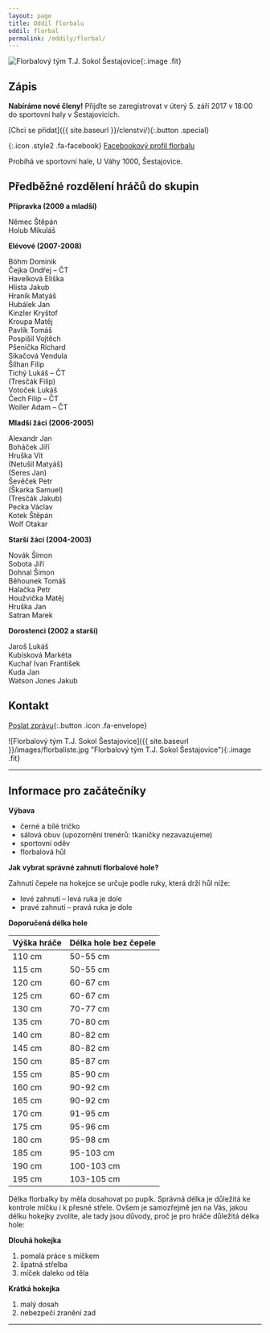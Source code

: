 ```yaml
---
layout: page
title: Oddíl florbalu
oddil: florbal
permalink: /oddily/florbal/
---
```


![Florbalový tým T.J. Sokol Šestajovice]({{relative}}/images/logo-florbal-hor.jpeg){:.image .fit}

## Zápis

**Nabíráme nové členy!** Přijďte se zaregistrovat v úterý 5. září 2017 v 18:00 do sportovní haly v Šestajovicích.

[Chci se přidat]({{ site.baseurl }}/clenstvi/){:.button .special}


[](https://www.facebook.com/sestajoviceflorbal/){:.icon .style2 .fa-facebook}
[Facebookový profil florbalu](https://www.facebook.com/sestajoviceflorbal/)

Probíhá ve sportovní hale, U Váhy 1000, Šestajovice.


## Předběžné rozdělení hráčů do skupin

**Přípravka (2009 a mladší)**

Němec Štěpán  
Holub Mikuláš  

**Elévové (2007-2008)**

Böhm Dominik  
Čejka Ondřej – ČT  
Havelková Eliška   
Hlista Jakub  
Hraník Matyáš  
Hubálek Jan  
Kinzler Kryštof  
Kroupa Matěj  
Pavlík Tomáš  
Pospíšil Vojtěch  
Pšenička Richard  
Sikačová Vendula  
Šilhan Filip  
Tichý Lukáš – ČT  
(Tresčák Filip)  
Votoček Lukáš  
Čech Filip – ČT   
Woller Adam – ČT  

**Mladší žáci (2006-2005)**

Alexandr Jan  
Boháček Jiří  
Hruška Vít  
(Netušil Matyáš)  
(Seres Jan)  
Ševěček Petr  
(Škarka Samuel)  
(Tresčák Jakub)  
Pecka Václav  
Kotek Štěpán  
Wolf Otakar  

**Starší žáci (2004-2003)**

Novák Šimon  
Sobota Jiří  
Dohnal Šimon  
Běhounek Tomáš  
Halačka Petr  
Houžvička Matěj  
Hruška Jan  
Satran Marek  

**Dorostenci (2002 a starší)**

Jaroš Lukáš  
Kubísková Markéta  
Kuchař Ivan František  
Kuda Jan  
Watson Jones Jakub  



## Kontakt

[Poslat zprávu](#f){:.button .icon .fa-envelope}

![Florbalový tým T.J. Sokol Šestajovice]({{ site.baseurl }}/images/florbaliste.jpg "Florbalový tým T.J. Sokol Šestajovice"){:.image .fit}

----

## Informace pro začátečníky

**Výbava**

* černé a bílé tričko
* sálová obuv (upozornění trenérů: tkaničky nezavazujeme)
* sportovní oděv
* florbalová hůl

**Jak vybrat správné zahnutí florbalové hole?**

Zahnutí čepele na hokejce se určuje podle ruky, která drží hůl níže:

- levé zahnutí – levá ruka je dole
- pravé zahnutí – pravá ruka je dole

**Doporučená délka hole**

| Výška hráče | Délka hole bez čepele |
|-------------|-----------------------|
| 110 cm      | 50-55 cm              |
| 115 cm      | 50-55 cm              |
| 120 cm      | 60-67 cm              |
| 125 cm      | 60-67 cm              |
| 130 cm      | 70-77 cm              |
| 135 cm      | 70-80 cm              |
| 140 cm      | 80-82 cm              |
| 145 cm      | 80-82 cm              |
| 150 cm      | 85-87 cm              |
| 155 cm      | 85-90 cm              |
| 160 cm      | 90-92 cm              |
| 165 cm      | 90-92 cm              |
| 170 cm      | 91-95 cm              |
| 175 cm      | 95-96 cm              |
| 180 cm      | 95-98 cm              |
| 185 cm      | 95-103 cm             |
| 190 cm      | 100-103 cm            |
| 195 cm      | 103-105 cm            |

Délka florbalky by měla dosahovat po pupík. Správná délka je důležitá ke kontrole míčku i k přesné střele. Ovšem je samozřejmě jen na Vás, jakou délku hokejky zvolíte, ale tady jsou důvody, proč je pro hráče důležitá délka hole:

**Dlouhá hokejka**

1. pomalá práce s míčkem
2. špatná střelba
3. míček daleko od těla

**Krátká hokejka**

1. malý dosah
2. nebezpečí zranění zad

---
